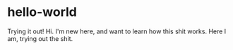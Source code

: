 # hello-world
Trying it out!
Hi. I'm new here, and want to learn how this shit works. Here I am, trying out the shit.
